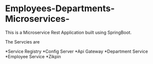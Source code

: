 # Employees-Departments-Microservices-

This is a Microservice Rest Application built using SpringBoot.

The Servcies are

*Service Registry
*Config Server
*Api Gateway
*Department Service
*Employee Service
*Zikpin

